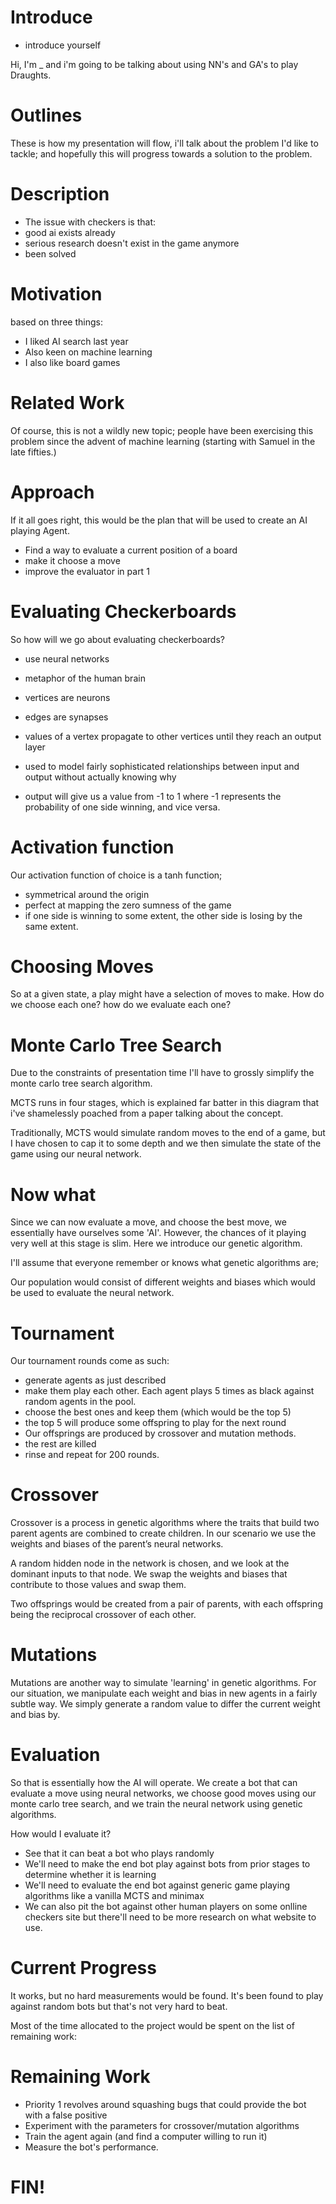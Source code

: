  # Introduce

- introduce yourself

Hi, I'm _ and i'm going to be talking about using NN's and GA's to play Draughts.

# Outlines

These is how my presentation will flow, i'll talk about the problem I'd like to tackle; and hopefully this will progress towards a solution to the problem.

# Description

- The issue with checkers is that:
- good ai exists already
- serious research doesn't exist in the game anymore
- been solved

# Motivation

based on three things:
- I liked AI search last year
- Also keen on machine learning 
- I also like board games

# Related Work

Of course, this is not a wildly new topic; people have been exercising this problem since the advent of machine learning (starting with Samuel in the late fifties.)

# Approach

If it all goes right, this would be the plan that will be used to create an AI playing Agent.
- Find a way to evaluate a current position of a board
- make it choose a move
- improve the evaluator in part 1

# Evaluating Checkerboards

So how will we go about evaluating checkerboards?

- use neural networks
- metaphor of the human brain
- vertices are neurons
- edges are synapses
- values of a vertex propagate to other vertices until they reach an output layer
- used to model fairly sophisticated relationships between input and output without actually knowing why

- output will give us a value from -1 to 1 where -1 represents the probability of one side winning, and vice versa.

# Activation function

Our activation function of choice is a tanh function; 
- symmetrical around the origin
- perfect at mapping the zero sumness of the game
- if one side is winning to some extent, the other side is losing by the same extent.

# Choosing Moves

So at a given state, a play might have a selection of moves to make. How do we choose each one? how do we evaluate each one?

# Monte Carlo Tree Search

Due to the constraints of presentation time I'll have to grossly simplify the monte carlo tree search algorithm.

MCTS runs in four stages, which is explained far batter in this diagram that i've shamelessly poached from a paper talking about the concept.

Traditionally, MCTS would simulate random moves to the end of a game, but I have chosen to cap it to some depth and we then simulate the state of the game using our neural network.

# Now what

Since we can now evaluate a move, and choose the best move, we essentially have ourselves some 'AI'. However, the chances of it playing very well at this stage is slim. Here we introduce our genetic algorithm.

I'll assume that everyone remember or knows what genetic algorithms are;

Our population would consist of different weights and biases which would be used to evaluate the neural network.

# Tournament

Our tournament rounds come as such:
- generate agents as just described
- make them play each other. Each agent plays 5 times as black against random agents in the pool.
- choose the best ones and keep them (which would be the top 5)
- the top 5 will produce some offspring to play for the next round
- Our offsprings are produced by crossover and mutation methods.
- the rest are killed
- rinse and repeat for 200 rounds.


# Crossover

Crossover is a process in genetic algorithms where the traits that build two parent agents are combined to create children. In our scenario we use the weights and biases of the parent’s neural networks.

A random hidden node in the network is chosen, and we look at the dominant inputs to that node. We swap the weights and biases that contribute to those values and swap them.

Two offsprings would be created from a pair of parents, with each offspring being the reciprocal crossover of each other. 

# Mutations

Mutations are another way to simulate 'learning' in genetic algorithms. For our situation, we manipulate each weight and bias in new agents in a fairly subtle way. We simply generate a random value to differ the current weight and bias by.

# Evaluation

So that is essentially how the AI will operate. We create a bot that can evaluate a move using neural networks, we choose good moves using our monte carlo tree search, and we train the neural network using genetic algorithms.

How would I evaluate it?


- See that it can beat a bot who plays randomly
- We'll need to make the end bot play against bots from prior stages to determine whether it is learning
- We'll need to evaluate the end bot against generic game playing algorithms like a vanilla MCTS and minimax
- We can also pit the bot against other human players on some onlline checkers site but there'll need to be more research on what website to use.

# Current Progress

It works, but no hard measurements would be found. It's been found to play against random bots but that's not very hard to beat.

Most of the time allocated to the project would be spent on the list of remaining work:

# Remaining Work

- Priority 1 revolves around squashing bugs that could provide the bot with a false positive
- Experiment with the parameters for crossover/mutation algorithms
- Train the agent again (and find a computer willing to run it)
- Measure the bot's performance.

# FIN!